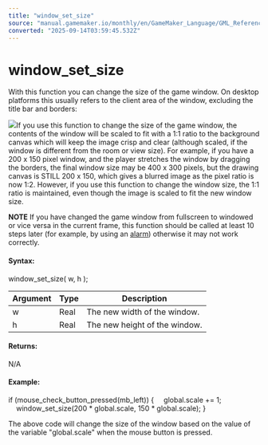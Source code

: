 ```yaml
---
title: "window_set_size"
source: "manual.gamemaker.io/monthly/en/GameMaker_Language/GML_Reference/Cameras_And_Display/The_Game_Window/window_set_size.htm"
converted: "2025-09-14T03:59:45.532Z"
---
```


# window\_set\_size

With this function you can change the size of the game window. On desktop platforms this usually refers to the client area of the window, excluding the title bar and borders:

![](../../../../assets/Images/Scripting_Reference/GML/Reference/Cameras_Display/window_client_area.png)If you use this function to change the size of the game window, the contents of the window will be scaled to fit with a 1:1 ratio to the background canvas which will keep the image crisp and clear (although scaled, if the window is different from the room or view size). For example, if you have a 200 x 150 pixel window, and the player stretches the window by dragging the borders, the final window size may be 400 x 300 pixels, but the drawing canvas is STILL 200 x 150, which gives a blurred image as the pixel ratio is now 1:2. However, if you use this function to change the window size, the 1:1 ratio is maintained, even though the image is scaled to fit the new window size.

**NOTE** If you have changed the game window from fullscreen to windowed or vice versa in the current frame, this function should be called at least 10 steps later (for example, by using an [alarm](../../Asset_Management/Instances/Instance_Variables/alarm.md)) otherwise it may not work correctly.

#### Syntax:

window\_set\_size( w, h );

| Argument | Type | Description |
| --- | --- | --- |
| w | Real | The new width of the window. |
| h | Real | The new height of the window. |

#### Returns:

N/A

#### Example:

if (mouse\_check\_button\_pressed(mb\_left))
{
    global.scale += 1;
    window\_set\_size(200 \* global.scale, 150 \* global.scale);
}

The above code will change the size of the window based on the value of the variable "global.scale" when the mouse button is pressed.